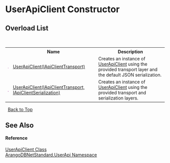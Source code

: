 # UserApiClient Constructor 
 


## Overload List
&nbsp;<table><tr><th></th><th>Name</th><th>Description</th></tr><tr><td>![Public method](media/pubmethod.gif "Public method")</td><td><a href="52e63842-e412-33cd-7311-43ff76320725">UserApiClient(IApiClientTransport)</a></td><td>
Creates an instance of <a href="f54e6b38-3de3-781d-5641-dfc7e1ee3ab4">UserApiClient</a> using the provided transport layer and the default JSON serialization.</td></tr><tr><td>![Public method](media/pubmethod.gif "Public method")</td><td><a href="21805b84-1147-4c6e-3f75-ca993b6806d0">UserApiClient(IApiClientTransport, IApiClientSerialization)</a></td><td>
Creates an instance of <a href="f54e6b38-3de3-781d-5641-dfc7e1ee3ab4">UserApiClient</a> using the provided transport and serialization layers.</td></tr></table>&nbsp;
<a href="#userapiclient-constructor">Back to Top</a>

## See Also


#### Reference
<a href="f54e6b38-3de3-781d-5641-dfc7e1ee3ab4">UserApiClient Class</a><br /><a href="a57cb14e-62d0-8e40-f4e2-560f8a8cd6e9">ArangoDBNetStandard.UserApi Namespace</a><br />